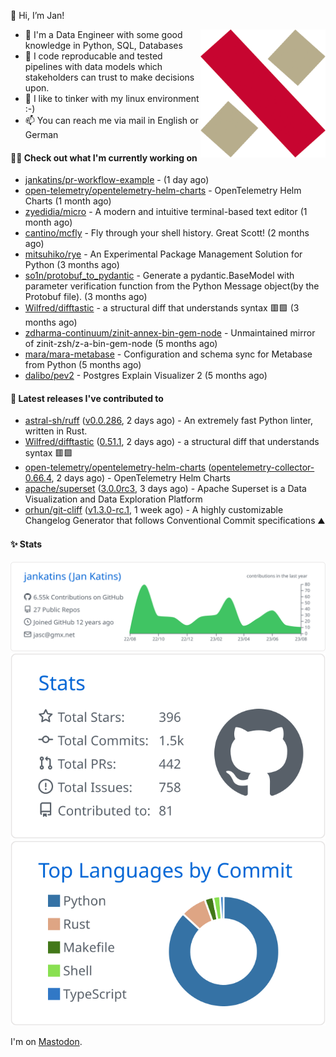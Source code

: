 👋 Hi, I’m Jan!

<img align="right" src="https://raw.githubusercontent.com/kreuzwerkerbot/kreuzwerkerbot/master/assets/xw.png" width="200">

- 🌱 I'm a Data Engineer with some good knowledge in Python, SQL, Databases
- 💪 I code reproducable and tested pipelines with data models which stakeholders can trust to make decisions upon.
- 💞️ I like to tinker with my linux environment :-)
- 📫 You can reach me via mail in English or German

#### 👩‍💻 Check out what I'm currently working on

- [jankatins/pr-workflow-example](https://github.com/jankatins/pr-workflow-example) -  (1 day ago)
- [open-telemetry/opentelemetry-helm-charts](https://github.com/open-telemetry/opentelemetry-helm-charts) - OpenTelemetry Helm Charts (1 month ago)
- [zyedidia/micro](https://github.com/zyedidia/micro) - A modern and intuitive terminal-based text editor (1 month ago)
- [cantino/mcfly](https://github.com/cantino/mcfly) - Fly through your shell history. Great Scott! (2 months ago)
- [mitsuhiko/rye](https://github.com/mitsuhiko/rye) - An Experimental Package Management Solution for Python (3 months ago)
- [so1n/protobuf_to_pydantic](https://github.com/so1n/protobuf_to_pydantic) - Generate a pydantic.BaseModel with parameter verification function from the Python Message object(by the Protobuf file). (3 months ago)
- [Wilfred/difftastic](https://github.com/Wilfred/difftastic) - a structural diff that understands syntax 🟥🟩 (3 months ago)
- [zdharma-continuum/zinit-annex-bin-gem-node](https://github.com/zdharma-continuum/zinit-annex-bin-gem-node) - Unmaintained mirror of zinit-zsh/z-a-bin-gem-node (5 months ago)
- [mara/mara-metabase](https://github.com/mara/mara-metabase) - Configuration and schema sync for Metabase from Python (5 months ago)
- [dalibo/pev2](https://github.com/dalibo/pev2) - Postgres Explain Visualizer 2 (5 months ago)

#### 🔭 Latest releases I've contributed to

- [astral-sh/ruff](https://github.com/astral-sh/ruff) ([v0.0.286](https://github.com/astral-sh/ruff/releases/tag/v0.0.286), 2 days ago) - An extremely fast Python linter, written in Rust.
- [Wilfred/difftastic](https://github.com/Wilfred/difftastic) ([0.51.1](https://github.com/Wilfred/difftastic/releases/tag/0.51.1), 2 days ago) - a structural diff that understands syntax 🟥🟩
- [open-telemetry/opentelemetry-helm-charts](https://github.com/open-telemetry/opentelemetry-helm-charts) ([opentelemetry-collector-0.66.4](https://github.com/open-telemetry/opentelemetry-helm-charts/releases/tag/opentelemetry-collector-0.66.4), 2 days ago) - OpenTelemetry Helm Charts
- [apache/superset](https://github.com/apache/superset) ([3.0.0rc3](https://github.com/apache/superset/releases/tag/3.0.0rc3), 3 days ago) - Apache Superset is a Data Visualization and Data Exploration Platform
- [orhun/git-cliff](https://github.com/orhun/git-cliff) ([v1.3.0-rc.1](https://github.com/orhun/git-cliff/releases/tag/v1.3.0-rc.1), 1 week ago) - A highly customizable Changelog Generator that follows Conventional Commit specifications ⛰️ 


#### ✨ Stats

  [![](https://raw.githubusercontent.com/jankatins/jankatins/master/profile-summary-card-output/github/0-profile-details.svg)](https://github.com/vn7n24fzkq/github-profile-summary-cards)
  [![](https://raw.githubusercontent.com/jankatins/jankatins/master/profile-summary-card-output/github/3-stats.svg)](https://github.com/vn7n24fzkq/github-profile-summary-cards)
  [![](https://raw.githubusercontent.com/jankatins/jankatins/master/profile-summary-card-output/github/2-most-commit-language.svg)](https://github.com/vn7n24fzkq/github-profile-summary-cards)

I'm on <a rel="me" href="https://fosstodon.org/@jankatins">Mastodon</a>.
